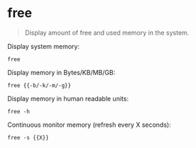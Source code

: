 free
====

> Display amount of free and used memory in the system.

Display system memory:

    free

Display memory in Bytes/KB/MB/GB:

    free {{-b/-k/-m/-g}}

Display memory in human readable units:

    free -h

Continuous monitor memory (refresh every X seconds):

    free -s {{X}}
